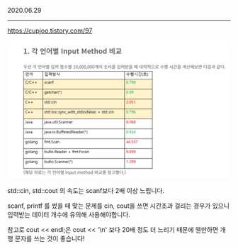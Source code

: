 
2020.06.29
____________


<https://cupjoo.tistory.com/97>

![image](img/inputTime.png)

std::cin, std::cout 의 속도는 scanf보다 2배 이상 느립니다.  

scanf, printf 를 썼을 때 맞는 문제를 cin, cout을 쓰면 시간초과 걸리는 경우가 있으니 입력받는 데이터 개수에 유의해 사용해야합니다.  

참고로 cout << endl;은 cout << '\n' 보다 20배 정도 더 느리기 때문에 웬만하면 개행 문자를 쓰는 것이 좋습니다!
